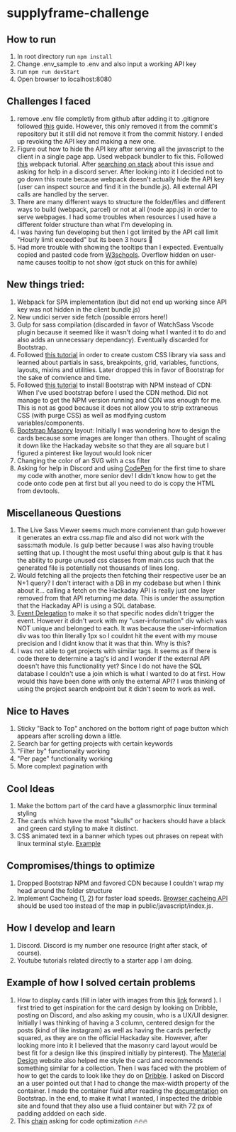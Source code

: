 # supplyframe-challenge
## How to run
1. In root directory run ```npm install``` 
2. Change .env_sample to .env and also input a working API key
3. run ```npm run devStart```
4. Open browser to localhost:8080
 

## Challenges I faced
1. remove .env file completly from github after adding it to .gitignore followed [this](https://daily-dev-tips.com/posts/removing-a-env-file-from-git-history/) guide. However, this only removed it from the commit's repository but it still did not remove it from the commit history. I ended up revoking the API key and making a new one.
2. Figure out how to hide the API key after serving all the javascript to the client in a single page app. Used webpack bundler to fix this. Followed [this](https://www.youtube.com/watch?v=IZGNcSuwBZs&ab_channel=TraversyMedia) webpack tutorial. After [searching on stack](https://stackoverflow.com/questions/67555680/how-to-use-webpack-in-javascript-to-hide-api-key) about this issue and asking for help in a discord server. After looking into it I decided not to go down this route because webpack doesn't actually hide the API key (user can inspect source and find it in the bundle.js). All external API calls are handled by the server.
3. There are many different ways to structure the folder/files and different ways to build (webpack, parcel) or not at all (node app.js) in order to serve webpages. I had some troubles when resources I used have a different folder structure than what I'm developing in.
4. I was having fun developing but then I got limited by the API call limit "Hourly limit exceeded" but its been 3 hours :thinking:
5. Had more trouble with showing the tooltips than I expected. Eventually copied and pasted code from [W3schools](https://www.w3schools.com/howto/howto_css_tooltip.asp). Overflow hidden on user-name causes tooltip to not show (got stuck on this for awhile)


## New things tried:
1. Webpack for SPA implementation (but did not end up working since API key was not hidden in the client bundle.js)
2. New undici server side fetch (possible errors here!)
3. Gulp for sass compilation (discarded in favor of WatchSass Vscode plugin because it seemed like it wasn't doing what I wanted it to do and also adds an unnecessary dependancy). Eventually discarded for Bootstrap.
4. Followed [this tutorial](https://www.youtube.com/watch?v=_kqN4hl9bGc&t=5s&ab_channel=TheNetNinja) in order to create custom CSS library via sass and learned about partials in sass, breakpoints, grid, variables, functions, layouts, mixins and utilities. Later dropped this in favor of Bootstrap for the sake of convience and time. 
5. Followed [this tutorial](https://www.youtube.com/watch?v=gdn9B0LCiI4&ab_channel=PixelRocket) to install Bootstrap with NPM instead of CDN: When I've used bootstrap before I used the CDN method. Did not manage to get the NPM version running and CDN was enough for me. This is not as good because it does not allow you to strip extraneous CSS (with purge CSS) as well as modifying custom variables/components.
6. [Bootstrap Masonry](https://getbootstrap.com/docs/5.0/examples/masonry/) layout: Initially I was wondering how to design the cards because some images are longer than others. Thought of scaling it down like the Hackaday website so that they are all square but I figured a pinterest like layout would look nicer
7. Changing the color of an SVG with a css filter
8. Asking for help in Discord and using [CodePen](https://codepen.io/dillonvuong/pen/gOvQGyV) for the first time to share my code with another, more senior dev! I didn't know how to get the code onto code pen at first but all you need to do is copy the HTML from devtools.


## Miscellaneous Questions
1. The Live Sass Viewer seems much more convienent than gulp however it generates an extra css.map file and also did not work with the sass:math module. Is gulp better because I was also having trouble setting that up. I thought the most useful thing about gulp is that it has the ability to purge unused css classes from main.css such that the generated file is potentially not thousands of lines long.
2. Would fetching all the projects then fetching their respective user be an N+1 query? I don't interact with a DB in my codebase but when I think about it... calling a fetch on the Hackaday API is really just one layer removed from that API returning me data. This is under the assumption that the Hackaday API is using a SQL database.
3. [Event Delegation](https://davidwalsh.name/event-delegate) to make it so that specific nodes didn't trigger the event. However it didn't work with my "user-information" div which was NOT unique and belonged to each. It was because the user-information div was too thin literally 1px so I couldnt hit the event with my mouse precision and I didnt know that it was that thin. Why is this?
4. I was not able to get projects with similar tags. It seems as if there is code there to determine a tag's id and I wonder if the external API doesn't have this functionality yet? Since I do not have the SQL database I couldn't use a join which is what I wanted to do at first. How would this have been done with only the external API? I was thinking of using the project search endpoint but it didn't seem to work as well. 

## Nice to Haves
1. Sticky "Back to Top" anchored on the bottom right of page button which appears after scrolling down a little.
2. Search bar for getting projects with certain keywords 
3. "Filter by" functionality working
4. "Per page" functionality working
5. More complext pagination with 

## Cool Ideas
1. Make the bottom part of the card have a glassmorphic linux terminal styling
2. The cards which have the most "skulls" or hackers should have a black and green card styling to make it distinct.
3. CSS animated text in a banner which types out phrases on repeat with linux terminal style. [Example](https://www.youtube.com/watch?v=4J1WszR6PGk&ab_channel=KODAmoah)

## Compromises/things to optimize
1. Dropped Bootstrap NPM and favored CDN because I couldn't wrap my head around the folder structure
2. Implement Cacheing ([1](https://www.geeksforgeeks.org/api-response-caching-using-apicache-middleware-in-node-js/), [2](https://www.npmjs.com/package/lru-cache)) for faster load speeds. [Browser cacheing API](https://developer.mozilla.org/en-US/docs/Web/API/Cache) should be used too instead of the map in public/javascript/index.js.

## How I develop and learn
1. Discord. Discord is my number one resource (right after stack, of course).
2. Youtube tutorials related directly to a starter app I am doing.

## Example of how I solved certain problems
1. How to display cards (fill in later with images from this [link](https://discord.com/channels/102860784329052160/105765765117935616/984148225298694184) forward ). I first tried to get inspiration for the card design by looking on Dribble, posting on Discord, and also asking my cousin, who is a UX/UI designer. Initially I was thinking of having a 3 column, centered design for the posts (kind of like instagram) as well as having the cards perfectly squared, as they are on the official Hackaday site. However, after looking more into it I believed that the masonry card layout would be best fit for a design like this (inspired initially by pinterest). The [Material Design](https://material.io/components/cards#card-collections) website also helped me style the card and recommends something similar for a collection. Then I was faced with the problem of how to get the cards to look like they do on [Dribble](dribble.com). I asked on Discord an a user pointed out that I had to change the max-width property of the container. I made the container fluid after reading the [documentation](https://getbootstrap.com/docs/5.0/layout/containers/) on Bootstrap. In the end, to make it what I wanted, I inspected the dribble site and found that they also use a fluid container but with 72 px of padding addded on each side. 
2. This [chain](https://discord.com/channels/102860784329052160/984734163036950529) asking for code optimization 🔥🔥🔥


